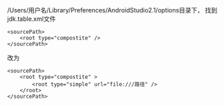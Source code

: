 
/Users/用户名/Library/Preferences/AndroidStudio2.1/options目录下，
找到jdk.table.xml文件
```
<sourcePath>
    <root type="compostite" />
</sourcePath>
```
改为
```
<sourcePath>
    <root type="compostite" >
        <root type="simple" url="file:///路径" />
    </root>
</sourcePath>
```